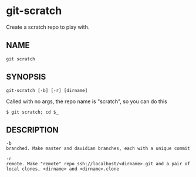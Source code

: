 # git-scratch
Create a scratch repo to play with.

## NAME

    git scratch

## SYNOPSIS

    git-scratch [-b] [-r] [dirname]

Called with no args, the repo name is "scratch", so you can do this

    $ git scratch; cd $_

## DESCRIPTION

    -b
    branched. Make master and davidian branches, each with a unique commit

    -r
    remote. Make "remote" repo ssh://localhost/<dirname>.git and a pair of local clones, <dirname> and <dirname>.clone
